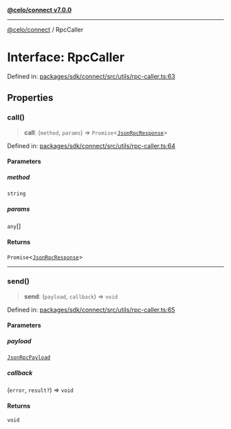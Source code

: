 [**@celo/connect v7.0.0**](../README.md)

***

[@celo/connect](../globals.md) / RpcCaller

# Interface: RpcCaller

Defined in: [packages/sdk/connect/src/utils/rpc-caller.ts:63](https://github.com/celo-org/developer-tooling/blob/master/packages/sdk/connect/src/utils/rpc-caller.ts#L63)

## Properties

### call()

> **call**: (`method`, `params`) => `Promise`\<[`JsonRpcResponse`](JsonRpcResponse.md)\>

Defined in: [packages/sdk/connect/src/utils/rpc-caller.ts:64](https://github.com/celo-org/developer-tooling/blob/master/packages/sdk/connect/src/utils/rpc-caller.ts#L64)

#### Parameters

##### method

`string`

##### params

`any`[]

#### Returns

`Promise`\<[`JsonRpcResponse`](JsonRpcResponse.md)\>

***

### send()

> **send**: (`payload`, `callback`) => `void`

Defined in: [packages/sdk/connect/src/utils/rpc-caller.ts:65](https://github.com/celo-org/developer-tooling/blob/master/packages/sdk/connect/src/utils/rpc-caller.ts#L65)

#### Parameters

##### payload

[`JsonRpcPayload`](JsonRpcPayload.md)

##### callback

(`error`, `result?`) => `void`

#### Returns

`void`
